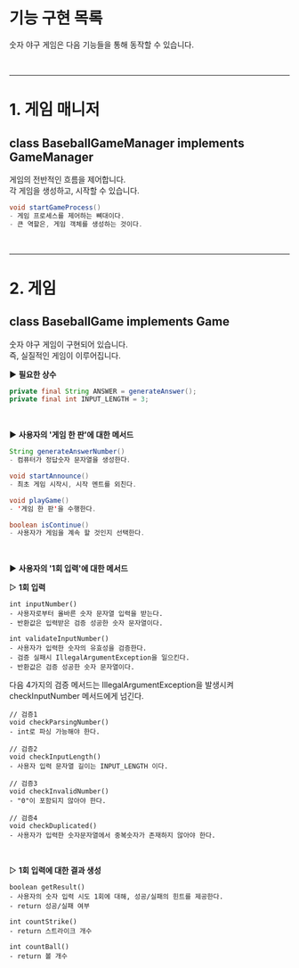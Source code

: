 # 기능 구현 목록

숫자 야구 게임은 다음 기능들을 통해 동작할 수 있습니다.

<br>

---
# 1. 게임 매니저
## class BaseballGameManager implements GameManager

게임의 전반적인 흐름을 제어합니다.  
각 게임을 생성하고, 시작할 수 있습니다.  

``` java
void startGameProcess()  
- 게임 프로세스를 제어하는 뼈대이다.  
- 큰 역할은, 게임 객체를 생성하는 것이다.  
```

<br>

---
# 2. 게임
## class BaseballGame implements Game
숫자 야구 게임이 구현되어 있습니다.  
즉, 실질적인 게임이 이루어집니다.  


▶ **필요한 상수**

``` java
private final String ANSWER = generateAnswer();  
private final int INPUT_LENGTH = 3;
```

<br>

▶ **사용자의 '게임 한 판'에 대한 메서드**

``` java
String generateAnswerNumber()  
- 컴퓨터가 정답숫자 문자열을 생성한다.  
```


``` java
void startAnnounce()  
- 최초 게임 시작시, 시작 멘트를 외친다.  
```

``` java
void playGame()  
- '게임 한 판'을 수행한다.  
```

``` java
boolean isContinue()  
- 사용자가 게임을 계속 할 것인지 선택한다.
```

<br>

▶ **사용자의 '1회 입력'에 대한 메서드**

▷ **1회 입력**

```
int inputNumber()  
- 사용자로부터 올바른 숫자 문자열 입력을 받는다.  
- 반환값은 입력받은 검증 성공한 숫자 문자열이다.
```

```
int validateInputNumber()    
- 사용자가 입력한 숫자의 유효성을 검증한다.  
- 검증 실패시 IllegalArgumentException을 일으킨다.  
- 반환값은 검증 성공한 숫자 문자열이다.
```

다음 4가지의 검증 메서드는 IllegalArgumentException을 발생시켜  
checkInputNumber 메서드에게 넘긴다.

```
// 검증1  
void checkParsingNumber()
- int로 파싱 가능해야 한다.
```

```
// 검증2  
void checkInputLength()
- 사용자 입력 문자열 길이는 INPUT_LENGTH 이다.
```

```
// 검증3
void checkInvalidNumber()
- "0"이 포함되지 않아야 한다.
```

```
// 검증4
void checkDuplicated()
- 사용자가 입력한 숫자문자열에서 중복숫자가 존재하지 않아야 한다.
```

<br>

▷ **1회 입력에 대한 결과 생성**

```
boolean getResult()  
- 사용자의 숫자 입력 시도 1회에 대해, 성공/실패의 힌트를 제공한다.  
- return 성공/실패 여부
```

```
int countStrike()  
- return 스트라이크 개수
```

```
int countBall()  
- return 볼 개수
```
